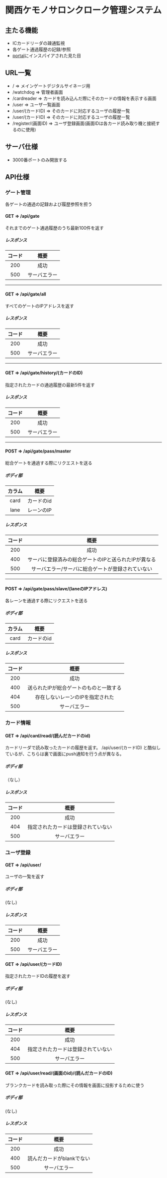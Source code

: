 # 関西ケモノサロンクローク管理システム

## 主たる機能

- ICカードリーダの疎通監視
- 各ゲート通過履歴の記録/参照
- [portal]にインスパイアされた見た目

[portal]:http://www.thinkwithportals.com/

## URL一覧

- / => メインゲートデジタルサイネージ用
- /watchdog => 管理者画面
- /cardreader => カードを読み込んだ際にそのカードの情報を表示する画面
- /user => ユーザ一覧画面
- /user/(カードID) => そのカードに対応するユーザの履歴一覧
- /user/(カードID) => そのカードに対応するユーザの履歴一覧
- /register/(画面ID) => ユーザ登録画面(画面IDは各カード読み取り機と接続するのに使用)

## サーバ仕様

- 3000番ポートのみ開放する

## API仕様

### ゲート管理

各ゲートの通過の記録および履歴参照を担う

#### GET => /api/gate

それまでのゲート通過履歴のうち最新100件を返す

##### レスポンス

|コード|概要|
|:--:|:--:|
|200|成功|
|500|サーバエラー|

---

#### GET => /api/gate/all

すべてのゲートのIPアドレスを返す

##### レスポンス

|コード|概要|
|:--:|:--:|
|200|成功|
|500|サーバエラー|

---

#### GET => /api/gate/history/(カードのID)

指定されたカードの通過履歴の最新5件を返す

##### レスポンス

|コード|概要|
|:--:|:--:|
|200|成功|
|500|サーバエラー|

---

#### POST => /api/gate/pass/master

総合ゲートを通過する際にリクエストを送る

##### ボディ部

|カラム|概要|
|:--:|:--:|
|card|カードのid|
|lane|レーンのIP|

##### レスポンス

|コード|概要|
|:--:|:--:|
|200|成功|
|400|サーバに登録済みの総合ゲートのIPと送られたIPが異なる|
|500|サーバエラー/サーバに総合ゲートが登録されていない|

---

#### POST => /api/gate/pass/slave/(laneのIPアドレス)

各レーンを通過する際にリクエストを送る

##### ボディ部

|カラム|概要|
|:--:|:--:|
|card|カードのid|

##### レスポンス

|コード|概要|
|:--:|:--:|
|200|成功|
|400|送られたIPが総合ゲートのものと一致する|
|404|存在しないレーンのIPを指定された|
|500|サーバエラー|

### カード情報

#### GET => /api/card/read/(読んだカードのid)

カードリーダで読み取ったカードの履歴を返す。
/api/user/(カードID) と酷似しているが、こちらは裏で画面にpush通知を行う点が異なる。

##### ボディ部

（なし）

##### レスポンス

|コード|概要|
|:--:|:--:|
|200|成功|
|404|指定されたカードは登録されていない|
|500|サーバエラー|

### ユーザ登録

#### GET => /api/user/

ユーザの一覧を返す

##### ボディ部

(なし)

##### レスポンス

|コード|概要|
|:--:|:--:|
|200|成功|
|500|サーバエラー|

#### GET => /api/user/(カードID)

指定されたカードIDの履歴を返す

##### ボディ部

(なし)

##### レスポンス

|コード|概要|
|:--:|:--:|
|200|成功|
|404|指定されたカードは登録されていない|
|500|サーバエラー|

#### GET => /api/user/read/(画面のid)/(読んだカードのID)

ブランクカードを読み取った際にその情報を画面に投影するために使う

##### ボディ部

(なし)

##### レスポンス

|コード|概要|
|:--:|:--:|
|200|成功|
|400|読んだカードがblankでない|
|500|サーバエラー|


